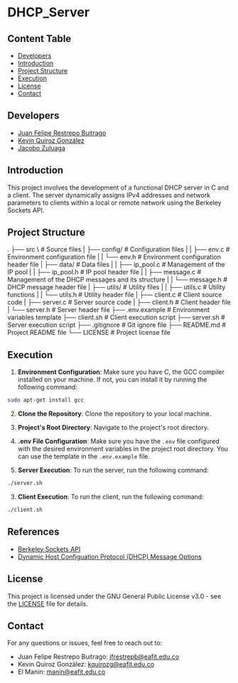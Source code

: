 # DHCP_Server

## Content Table
- [Developers](#developers)
- [Introduction](#introduction)
- [Project Structure](#project-structure)
- [Execution](#execution)
- [License](#license)
- [Contact](#contact)

## Developers
- [Juan Felipe Restrepo Buitrago](https://github.com/JuanFelipeRestrepoBuitrago)
- [Kevin Quiroz González](https://github.com/KevinQzG)
- [Jacobo Zuluaga](https://github.com/jacobozj)

## Introduction
This project involves the development of a functional DHCP server in C and a client. The server dynamically assigns IPv4 addresses and network parameters to clients within a local or remote network using the Berkeley Sockets API.

## Project Structure

.
├── src \ # Source files
|   ├── config/ # Configuration files
|   |   ├── env.c # Environment configuration file
|   |   └── env.h # Environment configuration header file
|   ├── data/ # Data files
|   |   ├── ip_pool.c # Management of the IP pool
|   |   ├── ip_pool.h # IP pool header file
|   |   ├── message.c # Management of the DHCP messages and its structure
|   |   └── message.h # DHCP message header file
|   ├── utils/ # Utility files
|   |   ├── utils.c # Utility functions
|   |   └── utils.h # Utility header file
|   ├── client.c # Client source code
|   ├── server.c # Server source code
|   ├── client.h # Client header file
|   └── server.h # Server header file
├── .env.example # Environment variables template
├── client.sh # Client execution script
├── server.sh # Server execution script
├── .gitignore # Git ignore file
├── README.md # Project README file
└── LICENSE # Project license file

## Execution

1. **Environment Configuration**: Make sure you have C, the GCC compiler installed on your machine. If not, you can install it by running the following command:

```bash
sudo apt-get install gcc
```

2. **Clone the Repository**: Clone the repository to your local machine.


4. **Project's Root Directory**: Navigate to the project's root directory.

3. **.env File Configuration**: Make sure you have the `.env` file configured with the desired environment variables in the project root directory. You can use the template in the `.env.example` file.

2. **Server Execution**: To run the server, run the following command:

```bash
./server.sh
```

3. **Client Execution**: To run the client, run the following command:

```bash
./client.sh
```

## References

- [Berkeley Sockets API](https://en.wikipedia.org/wiki/Berkeley_sockets)
- [Dynamic Host Configuation Protocol (DHCP) Message Options](https://www.omnisecu.com/tcpip/dhcp-dynamic-host-configuration-protocol-message-options.php#:~:text=Message%20Type%20indicates%20the%20DHCP%20message%20and%20can,Dynamic%20Host%20Configuration%20Protocol%20%28DHCP%29%20Request%20message%20%28DHCPRequest%29.)

## License

This project is licensed under the GNU General Public License v3.0 - see the [LICENSE](LICENSE) file for details.

## Contact

For any questions or issues, feel free to reach out to:
- Juan Felipe Restrepo Buitrago: [jfrestrepb@eafit.edu.co](mailto:jfrestrepb@eafit.edu.co)
- Kevin Quiroz González: [kquirozg@eafit.edu.co](mailto:kquirozg@eafit.edu.co)
- El Manin: [manin@eafit.edu.co](mailto:manin@eafit.edu.co)